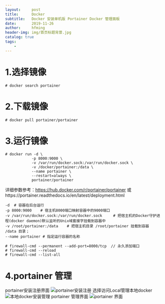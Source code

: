 ```yaml
---
layout:     post
title:      Docker
subtitle:   Docker 安装单机版 Portainer Docker 管理面板
date:       2019-11-26
author:     hfming
header-img: img/首页标题背景.jpg
catalog: true
tags:
    - 
---
```


# 1.选择镜像
```Linxu
# docker search portainer
```
# 2.下载镜像
```Linux
# docker pull portainer/portainer
```
# 3.运行镜像
```Linux
# docker run -d \
            -p 8000:9000 \
            -v /var/run/docker.sock:/var/run/docker.sock \            
            -v /docker/portainer:/data \            
            --name portainer \            
            --restart=always \            
            portainer/portainer
```
详细参数参考：https://hub.docker.com/r/portainer/portainer
            或https://portainer.readthedocs.io/en/latest/deployment.html
```
-d  # 容器在后台运行
-p 8000:9000    # 宿主机8000端口映射容器中的9000端口
-v /var/run/docker.sock:/var/run/docker.sock     # 把宿主机的Docker守护进程(docker daemon)默认监听的Unix域套接字挂载到容器中
-v /root/portainer:/data    # 把宿主机目录 /root/portainer 挂载到容器 /data 目录；
--name portainer # 指定运行容器的名称
```
```Linux
# firewall-cmd --permanent --add-port=8000/tcp  // 永久添加端口
# firewall-cmd --reload
# firewall-cmd --list-all
```
# 4.portainer 管理
portainer安装注册界面
![portainer安装注册](https://hfm-wp.oss-cn-hangzhou.aliyuncs.com/portainer%20%E9%9D%A2%E6%9D%BF/%E9%9D%A2%E6%9D%BF%E5%AE%89%E8%A3%85%E7%95%8C%E9%9D%A2.PNG)
选择访问Local管理本地docker
![本地docker安装管理](https://hfm-wp.oss-cn-hangzhou.aliyuncs.com/portainer%20%E9%9D%A2%E6%9D%BF/%E6%9C%AC%E5%9C%B0docker%E7%AE%A1%E7%90%86.PNG)
portainer 管理界面
![portainer 界面](https://hfm-wp.oss-cn-hangzhou.aliyuncs.com/portainer%20%E9%9D%A2%E6%9D%BF/%E9%9D%A2%E6%9D%BF%E7%95%8C%E9%9D%A2.PNG)
